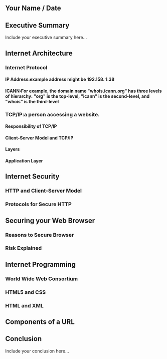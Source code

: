 ## Your Name / Date

## Executive Summary 
Include your executive summary here...

## Internet Architecture
### Internet Protocol
#### IP Address:example address might be 192.158. 1.38
#### ICANN:For example, the domain name "whois.icann.org" has three levels of hierarchy: "org" is the top-level, "icann" is the second-level, and "whois" is the third-level

### TCP/IP:a person accessing a website.
#### Responsibility of TCP/IP
#### Client-Server Model and TCP/IP
#### Layers
#### Application Layer

## Internet Security
### HTTP and Client-Server Model
### Protocols for Secure HTTP

## Securing your Web Browser
### Reasons to Secure Browser
### Risk Explained

## Internet Programming
### World Wide Web Consortium
### HTML5 and CSS
### HTML and XML

## Components of a URL

## Conclusion
Include your conclusion here...
